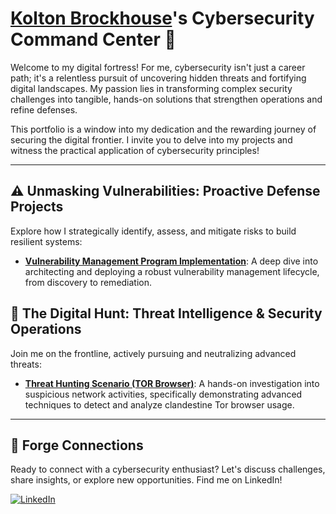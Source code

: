 # [Kolton Brockhouse](https://www.linkedin.com/in/kolton-brockhouse-08b552158/)'s Cybersecurity Command Center 🚀

Welcome to my digital fortress! For me, cybersecurity isn't just a career path; it's a relentless pursuit of uncovering hidden threats and fortifying digital landscapes. My passion lies in transforming complex security challenges into tangible, hands-on solutions that strengthen operations and refine defenses.

This portfolio is a window into my dedication and the rewarding journey of securing the digital frontier. I invite you to delve into my projects and witness the practical application of cybersecurity principles!

---

## ⚠️ Unmasking Vulnerabilities: Proactive Defense Projects

Explore how I strategically identify, assess, and mitigate risks to build resilient systems:

-   **[Vulnerability Management Program Implementation](https://github.com/koltonbrockhouse/vulnerability-management-program)**: A deep dive into architecting and deploying a robust vulnerability management lifecycle, from discovery to remediation.

## 🚨 The Digital Hunt: Threat Intelligence & Security Operations

Join me on the frontline, actively pursuing and neutralizing advanced threats:

-   **[Threat Hunting Scenario (TOR Browser)](https://github.com/koltonbrockhouse/threat-hunting-senario-tor)**: A hands-on investigation into suspicious network activities, specifically demonstrating advanced techniques to detect and analyze clandestine Tor browser usage.

<hr/>

## 🤝 Forge Connections

Ready to connect with a cybersecurity enthusiast? Let's discuss challenges, share insights, or explore new opportunities. Find me on LinkedIn!

[![LinkedIn](https://cdn.jsdelivr.net/npm/simple-icons@v3/icons/linkedin.svg)][linkedin]

[linkedin]: https://linkedin.com/in/kolton-brockhouse-08b552158/
